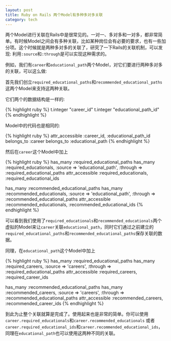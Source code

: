 ```yaml
---
layout: post
title: Ruby on Rails 两个Model有多种多对多关联
category: tech
---
```

两个Model进行关联在Rails中是很常见的。一对一、多对多和一对多，都非常简单。有时候Model之间会有多种关联，比如某种岗位会有必要的要求，也有一些加分项。这个时候就是两种多对多的关联了，研究了一下Rails的关联机制，可以发现: 利用`:source`和`:through`是可以实现这种需求的。

例如，我们有`career`和`educational_path`两个Model，对它们要进行两种多对多的关联，可以这么做: 

首先我们创立`required_educational_paths`和`recommended_educational_paths`这两个Model来支持这两种关联。

它们两个的数据结构是一样的: 

{% highlight ruby %}
t.integer "career_id"
t.integer "educational_path_id"
{% endhighlight %}

Model中的代码也是相同的: 

{% highlight ruby %}
attr_accessible :career_id, :educational_path_id
belongs_to :career
belongs_to :educational_path
{% endhighlight %}

然后在`career`这个Model中加上

{% highlight ruby %}
has_many :required_educational_paths
has_many :required_educationals, :source => 'educational_path', 
  :through => :required_educational_paths
attr_accessible :required_educationals, :required_educational_ids

has_many :recommended_educational_paths
has_many :recommended_educationals, :source => 'educational_path', 
  :through => :recommended_educational_paths
attr_accessible :recommended_educationals, :recommended_educational_ids
{% endhighlight %}

可以看到我们使用了`required_educationals`和`recommended_educationals`两个虚拟的Model来让`career`关联`educational_path`，同时它们通过之前建立的`required_educational_paths`和`recommended_educational_paths`保存关联的数据。

同理，在`educational_path`这个Model中加上

{% highlight ruby %}
has_many :required_educational_paths
has_many :required_careers, :source => 'careers', 
  :through => :required_educational_paths
attr_accessible :required_careers, :required_career_ids

has_many :recommended_educational_paths
has_many :recommended_careers, :source => 'careers', 
  :through => :recommended_educational_paths
attr_accessible :recommended_careers, :recommended_career_ids
{% endhighlight %}

到此为止整个关联就算是完成了。使用起来也是非常的简单。你可以使用`career.required_educationals`和`career.recommended_educationals` 或者 `career.required_educational_ids`和`career.recommended_educational_ids`，同理在`educational_path`也可以使用这两种不同的关联。